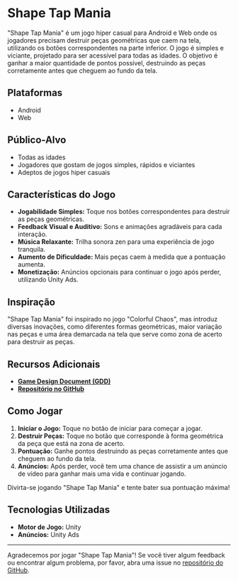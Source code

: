 # Shape Tap Mania

"Shape Tap Mania" é um jogo hiper casual para Android e Web onde os jogadores precisam destruir peças geométricas que caem na tela, utilizando os botões correspondentes na parte inferior. O jogo é simples e viciante, projetado para ser acessível para todas as idades. O objetivo é ganhar a maior quantidade de pontos possível, destruindo as peças corretamente antes que cheguem ao fundo da tela.

## Plataformas

- Android
- Web

## Público-Alvo

- Todas as idades
- Jogadores que gostam de jogos simples, rápidos e viciantes
- Adeptos de jogos hiper casuais

## Características do Jogo

- **Jogabilidade Simples:** Toque nos botões correspondentes para destruir as peças geométricas.
- **Feedback Visual e Auditivo:** Sons e animações agradáveis para cada interação.
- **Música Relaxante:** Trilha sonora zen para uma experiência de jogo tranquila.
- **Aumento de Dificuldade:** Mais peças caem à medida que a pontuação aumenta.
- **Monetização:** Anúncios opcionais para continuar o jogo após perder, utilizando Unity Ads.

## Inspiração

"Shape Tap Mania" foi inspirado no jogo "Colorful Chaos", mas introduz diversas inovações, como diferentes formas geométricas, maior variação nas peças e uma área demarcada na tela que serve como zona de acerto para destruir as peças.

## Recursos Adicionais

- **[Game Design Document (GDD)](https://app.milanote.com/1SeyRM1TsfSDem/mobilegame?p=qr4eIbSlqvc)**
- **[Repositório no GitHub](https://github.com/leofmandrade/ShapeGame)**

## Como Jogar

1. **Iniciar o Jogo:** Toque no botão de iniciar para começar a jogar.
2. **Destruir Peças:** Toque no botão que corresponde à forma geométrica da peça que está na zona de acerto.
3. **Pontuação:** Ganhe pontos destruindo as peças corretamente antes que cheguem ao fundo da tela.
4. **Anúncios:** Após perder, você tem uma chance de assistir a um anúncio de vídeo para ganhar mais uma vida e continuar jogando.

Divirta-se jogando "Shape Tap Mania" e tente bater sua pontuação máxima!

## Tecnologias Utilizadas

- **Motor de Jogo:** Unity
- **Anúncios:** Unity Ads

---

Agradecemos por jogar "Shape Tap Mania"! Se você tiver algum feedback ou encontrar algum problema, por favor, abra uma issue no [repositório do GitHub](https://github.com/leofmandrade/ShapeGame).

